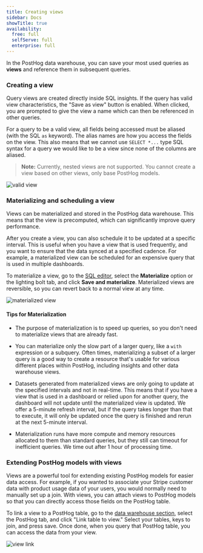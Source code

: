```yaml
---
title: Creating views
sidebar: Docs
showTitle: true
availability:
  free: full
  selfServe: full
  enterprise: full
---
```


In the PostHog data warehouse, you can save your most used queries as **views** and reference them in subsequent queries.

### Creating a view

Query views are created directly inside SQL insights. If the query has valid view characteristics, the "Save as view" button is enabled. When clicked, you are prompted to give the view a name which can then be referenced in other queries. 

For a query to be a valid view, all fields being accessed must be aliased (with the SQL `as` keyword). The alias names are how you access the fields on the view. This also means that we cannot use `SELECT *...` type SQL syntax for a query we would like to be a view since none of the columns are aliased.

> **Note:** Currently, nested views are not supported. You cannot create a view based on other views, only base PostHog models.

![valid view](https://res.cloudinary.com/dmukukwp6/image/upload/v1710055416/posthog.com/contents/images/features/data-warehouse/valid-view.png)

### Materializing and scheduling a view

Views can be materialized and stored in the PostHog data warehouse. This means that the view is precomputed, which can significantly improve query performance.

After you create a view, you can also schedule it to be updated at a specific interval. This is useful when you have a view that is used frequently, and you want to ensure that the data synced at a specified cadence. For example, a materialized view can be scheduled for an expensive query that is used in multiple dashboards.

To materialize a view, go to the [SQL editor](https://us.posthog.com/sql), select the **Materialize** option or the lighting bolt tab, and click **Save and materialize**. Materialized views are reversible, so you can revert back to a normal view at any time.


![materialized view](https://res.cloudinary.com/dmukukwp6/image/upload/ph_materialization_a3dd7dfb0b.png)

#### Tips for Materialization

- The purpose of materialization is to speed up queries, so you don't need to materialize views that are already fast.

- You can materialize only the slow part of a larger query, like a `with` expression or a subquery. Often times, materializing a subset of a larger query is a good way to create a resource that's usable for various different places within PostHog, including insights and other data warehouse views.

- Datasets generated from materialized views are only going to update at the specified intervals and not in real-time. This means that if you have a view that is used in a dashboard or relied upon for another query, the dashboard will not update until the materialized view is updated. We offer a 5-minute refresh interval, but if the query takes longer than that to execute, it will only be updated once the query is finished and rerun at the next 5-minute interval.

- Materialization runs have more compute and memory resources allocated to them than standard queries, but they still can timeout for inefficient queries. We time out after 1 hour of processing time.

### Extending PostHog models with views

Views are a powerful tool for extending existing PostHog models for easier data access. For example, if you wanted to associate your Stripe customer data with product usage data of your users, you would normally need to manually set up a join. With views, you can attach views to PostHog models so that you can directly access those fields on the PostHog table. 

To link a view to a PostHog table, go to the [data warehouse section](https://app.posthog.com/data-warehouse/posthog), select the PostHog tab, and click "Link table to view." Select your tables, keys to join, and press save. Once done, when you query that PostHog table, you can access the data from your view.

![view link](https://res.cloudinary.com/dmukukwp6/image/upload/v1710055416/posthog.com/contents/images/features/data-warehouse/view-link.png)
